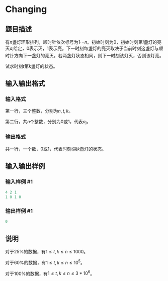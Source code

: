 # Changing

## 题目描述

有$n$盏灯环形排列，顺时针依次标号为$1\cdots n$。初始时刻为$0$，初始时刻第$i$盏灯的亮灭$a_i$给定，$0$表示灭，$1$表示亮。下一时刻每盏灯的亮灭取决于当前时刻这盏灯与顺时针方向下一盏灯的亮灭。若两盏灯状态相同，则下一时刻该灯灭，否则该灯亮。

试求时刻$t$第$k$盏灯的状态。

## 输入输出格式

### 输入格式

第一行，三个整数，分别为$n, t, k$。

第二行，共$n$个整数，分别为$0$或$1$，代表$a_i$。

### 输出格式

共一行，一个数，$0$或$1$，代表时刻$t$第$k$盏灯的状态。

## 输入输出样例

### 输入样例 #1

```cpp
4 2 1
1 0 1 0
```


### 输出样例 #1

```cpp
0
```


## 说明

对于$25\%$的数据，有$1\leq t, k\leq n\leq 1000$。

对于$60\%$的数据，有$1\leq t, k\leq n\leq 10^5$。

对于$100\%$的数据，有$1\leq t, k\leq n\leq 3*10^6$。

